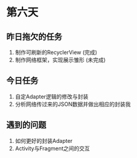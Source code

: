 # 第六天

## 昨日拖欠的任务
1. 制作可刷新的RecyclerView (完成)
2. 制作网络框架，实现展示雏形 (未完成)

## 今日任务

1. 自定Adapter逻辑的修改与封装
2. 分析网络传过来的JSON数据并做出相应的封装我

## 遇到的问题

1. 如何更好的封装Adapter
2. Activity与Fragment之间的交互
